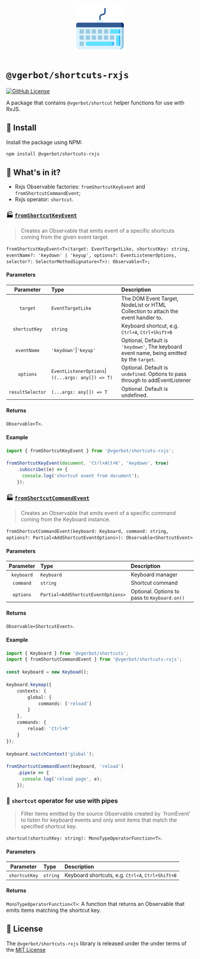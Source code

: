 <p align="center">
    <img src="https://github.com/vgerbot-libraries/shortcuts/raw/master/logo.png" width="128" height="128"/>
</p>

# `@vgerbot/shortcuts-rxjs`

[![GitHub License](https://img.shields.io/badge/license-MIT-blue.svg)](https://github.com/y1j2x34/vgerbot-libraries/blob/master/LICENSE)

A package that contains `@vgerbot/shortcut` helper functions for use with RxJS.

## :electric_plug: Install

Install the package using NPM:

```bash
npm install @vgerbot/shortcuts-rxjs
```

## :muscle: What's in it?

- Rxjs Observable factories: `fromShortcutKeyEvent` and `fromShortcutCommandEvent`;
- Rxjs operator: `shortcut`.

### :factory: [`fromShortcutKeyEvent`](https://github.com/y1j2x34/shortcuts/blob/HEAD/packages/rxjs/src/fromShortcutKeyEvent.ts)

> Creates an Observable that emits event of a specific shortcuts coming from the given event target.
>

`fromShortcutKeyEvent<T>(target: EventTargetLike, shortcutKey: string, eventName?: 'keydown' | 'keyup', options?: EventListenerOptions, selector?: SelectorMethodSignature<T>): Observable<T>;`

#### Parameters

|    Parameter     | Type                                                   | Description                                                                               |
|:----------------:|:-------------------------------------------------------|:------------------------------------------------------------------------------------------|
|     `target`     | `EventTargetLike`                                      | The DOM Event Target, NodeList or HTML Collection to attach the event handler to.         |
|  `shortcutKey`   | `string`                                               | Keyboard shortcut, e.g. `Ctrl+A`, `Ctrl+Shift+B`                                          |
|   `eventName`    | `'keydown'`&#124;`'keyup'`                             | Optional, Default is `'keydown'`, The keyboard event name, being emitted by the `target`. |
|    `options`     | 	`EventListenerOptions`&#124;`((...args: any[]) => T)` | Optional. Default is `undefined`. Options to pass through to addEventListener             |
| `resultSelector` | `(...args: any[]) => T`                                | Optional. Default is undefined.                                                           |

#### Returns

`Observable<T>`.

#### Example

```ts
import { fromShortcutKeyEvent } from '@vgerbot/shortcuts-rxjs';

fromShortcutKeyEvent(document, 'Ctrl+Alt+K', 'keydown', true)
    .subscribe((e) => {
      console.log('shortcut event from document');
    });
```

### :factory: [`fromShortcutCommandEvent`](https://github.com/y1j2x34/shortcuts/blob/HEAD/packages/rxjs/src/fromShortcutCommandEvent.ts)

> Creates an Observable that emits event of a specific command coming from the Keyboard instance.
>

`fromShortcutCommandEvent(keyboard: Keyboard, command: string, options?: Partial<AddShortcutEventOptions>): Observable<ShortcutEvent>`

#### Parameters

| Parameter  | Type                               | Description                                  |
|:----------:|:-----------------------------------|:---------------------------------------------|
| `keyboard` | `Keyboard`                         | Keyboard manager                             |
| `command`  | `string`                           | Shortcut command                             |
| `options`  | `Partial<AddShortcutEventOptions>` | Optional. Options to pass to `Keyboard.on()` |

#### Returns

`Observable<ShortcutEvent>`.

#### Example

```ts
import { Keyboard } from '@vgerbot/shortcuts';
import { fromShortutCommandEvent } from '@vgerbot/shortcuts-rxjs';

const keyboard = new Keyboad();

keyboard.keymap({
    contexts: {
        global: {
            commands: ['reload']
        }
    },
    commands: {
        reload: 'Ctrl+R'
    }
});

keyboard.switchContext('global');

fromShortcutCommandEvent(keyboard, 'reload')
    .pipe(e => {
      console.log('reload page', e);
    });

```

### :rainbow: `shortcut` operator for use with pipes

> Filter items emitted by the source Observable created by `fromEvent' to listen for keyboard events and only emit items that match the specified shortcut key.
> 

`shortcut(shortcutKey: string): MonoTypeOperatorFunction<T>`.

#### Parameters

|   Parameter   | Type     | Description                                       |
|:-------------:|:---------|:--------------------------------------------------|
| `shortcutKey` | `string` | Keyboard shortcuts, e.g. `Ctrl+A`, `Ctrl+Shift+B` |

#### Returns

`MonoTypeOperatorFunction<T>`: A function that returns an Observable that emits items matching the shortcut key.

## :blue_book: License

The `@vgerbot/shortcuts-rxjs` library is released under the under terms of the [MIT License](../../LICENSE)
